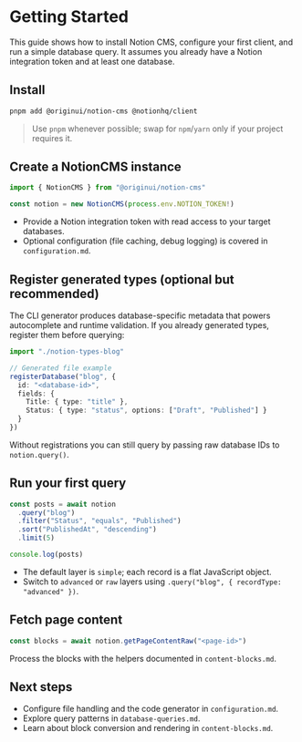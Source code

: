# Getting Started

This guide shows how to install Notion CMS, configure your first client, and run a simple database query. It assumes you already have a Notion integration token and at least one database.

## Install

```bash
pnpm add @originui/notion-cms @notionhq/client
```

> Use `pnpm` whenever possible; swap for `npm`/`yarn` only if your project requires it.

## Create a NotionCMS instance

```ts
import { NotionCMS } from "@originui/notion-cms"

const notion = new NotionCMS(process.env.NOTION_TOKEN!)
```

- Provide a Notion integration token with read access to your target databases.
- Optional configuration (file caching, debug logging) is covered in `configuration.md`.

## Register generated types (optional but recommended)

The CLI generator produces database-specific metadata that powers autocomplete and runtime validation. If you already generated types, register them before querying:

```ts
import "./notion-types-blog"

// Generated file example
registerDatabase("blog", {
  id: "<database-id>",
  fields: {
    Title: { type: "title" },
    Status: { type: "status", options: ["Draft", "Published"] }
  }
})
```

Without registrations you can still query by passing raw database IDs to `notion.query()`.

## Run your first query

```ts
const posts = await notion
  .query("blog")
  .filter("Status", "equals", "Published")
  .sort("PublishedAt", "descending")
  .limit(5)

console.log(posts)
```

- The default layer is `simple`; each record is a flat JavaScript object.
- Switch to `advanced` or `raw` layers using `.query("blog", { recordType: "advanced" })`.

## Fetch page content

```ts
const blocks = await notion.getPageContentRaw("<page-id>")
```

Process the blocks with the helpers documented in `content-blocks.md`.

## Next steps

- Configure file handling and the code generator in `configuration.md`.
- Explore query patterns in `database-queries.md`.
- Learn about block conversion and rendering in `content-blocks.md`.
